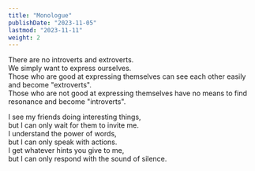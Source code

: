 ```yaml
---
title: "Monologue"
publishDate: "2023-11-05"
lastmod: "2023-11-11"
weight: 2
---
```


There are no introverts and extroverts.<br/>
We simply want to express ourselves.<br/>
Those who are good at expressing themselves can see each other easily and become "extroverts".<br/>
Those who are not good at expressing themselves have no means to find resonance and become "introverts".<br/>

I see my friends doing interesting things,<br/>
but I can only wait for them to invite me.<br/>
I understand the power of words,<br/>
but I can only speak with actions.<br/>
I get whatever hints you give to me,<br/>
but I can only respond with the sound of silence.<br/>
